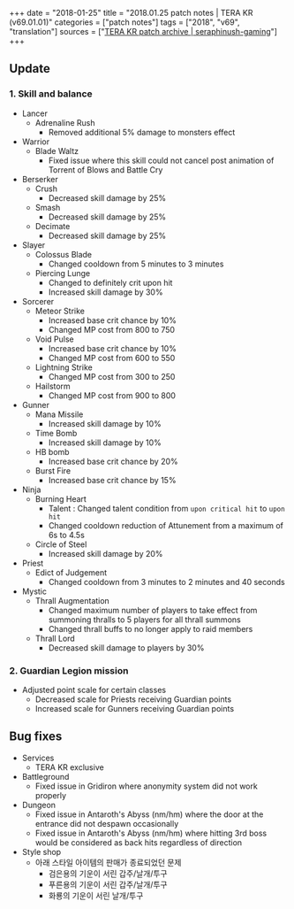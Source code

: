 +++
date = "2018-01-25"
title = "2018.01.25 patch notes | TERA KR (v69.01.01)"
categories = ["patch notes"]
tags = ["2018", "v69", "translation"]
sources = ["[TERA KR patch archive | seraphinush-gaming](/ko/patch/2018/v69-01-01)"]
+++

## Update

### **1.** Skill and balance
- Lancer
  - Adrenaline Rush
    - Removed additional 5% damage to monsters effect
- Warrior
  - Blade Waltz
    - Fixed issue where this skill could not cancel post animation of Torrent of Blows and Battle Cry
- Berserker
  - Crush
    - Decreased skill damage by 25%
  - Smash
    - Decreased skill damage by 25%
  - Decimate
    - Decreased skill damage by 25%
- Slayer
  - Colossus Blade
    - Changed cooldown from 5 minutes to 3 minutes
  - Piercing Lunge
    - Changed to definitely crit upon hit
    - Increased skill damage by 30%
- Sorcerer
  - Meteor Strike
    - Increased base crit chance by 10%
    - Changed MP cost from 800 to 750
  - Void Pulse
    - Increased base crit chance by 10%
    - Changed MP cost from 600 to 550
  - Lightning Strike
    - Changed MP cost from 300 to 250
  - Hailstorm
    - Changed MP cost from 900 to 800
- Gunner
  - Mana Missile
    - Increased skill damage by 10%
  - Time Bomb
    - Increased skill damage by 10%
  - HB bomb
    - Increased base crit chance by 20%
  - Burst Fire
    - Increased base crit chance by 15%
- Ninja
  - Burning Heart
    - Talent : Changed talent condition from `upon critical hit` to `upon hit`
    - Changed cooldown reduction of Attunement from a maximum of 6s to 4.5s
  - Circle of Steel
    - Increased skill damage by 20%
- Priest
  - Edict of Judgement
    - Changed cooldown from 3 minutes to 2 minutes and 40 seconds
- Mystic
  - Thrall Augmentation
    - Changed maximum number of players to take effect from summoning thralls to 5 players for all thrall summons
    - Changed thrall buffs to no longer apply to raid members
  - Thrall Lord
    - Decreased skill damage to players by 30%

### **2.** Guardian Legion mission
- Adjusted point scale for certain classes
  - Decreased scale for Priests receiving Guardian points
  - Increased scale for Gunners receiving Guardian points

## Bug fixes

- Services
  - TERA KR exclusive
- Battleground
  - Fixed issue in Gridiron where anonymity system did not work properly
- Dungeon
  - Fixed issue in Antaroth's Abyss (nm/hm) where the door at the entrance did not despawn occasionally
  - Fixed issue in Antaroth's Abyss (nm/hm) where hitting 3rd boss would be considered as back hits regardless of direction
- Style shop
  - 아래 스타일 아이템의 판매가 종료되었던 문제
    - 검은용의 기운이 서린 갑주/날개/투구
    - 푸른용의 기운이 서린 갑주/날개/투구
    - 화룡의 기운이 서린 날개/투구
